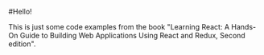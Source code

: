 #Hello!

This is just some code examples from the book "Learning React: A Hands-On Guide to Building Web Applications Using React and Redux, Second edition".